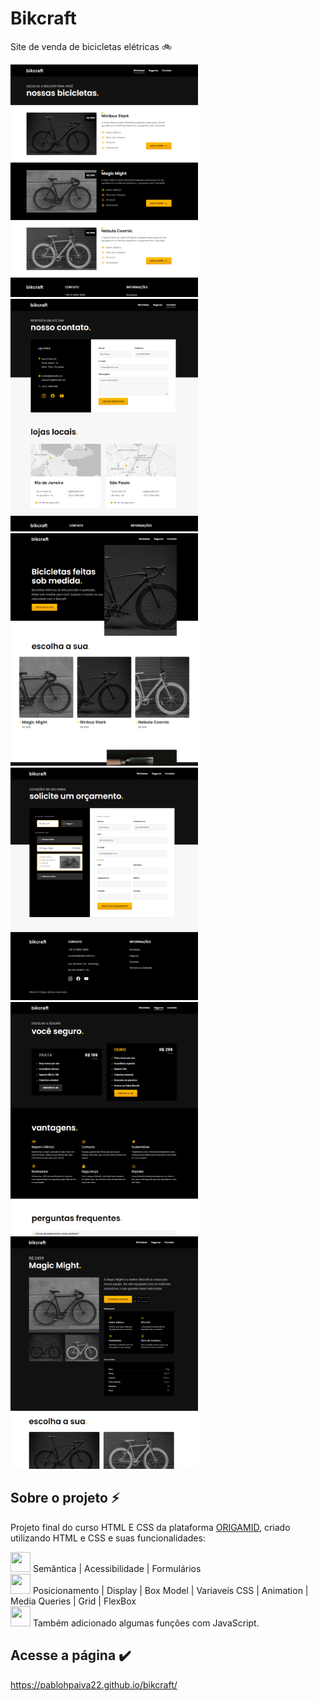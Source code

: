 # <h1> Bikcraft</h1> 
Site de venda de bicicletas elétricas 🚲

<img src="public/img/Readme/bicicletas.PNG" width="300"/> <img src="public/img/Readme/contato.PNG" width="300"/> <img src="public/img/Readme/index.PNG" width="300"/> <img src="public/img/Readme/orcamento.PNG" width="300"/> <img src="public/img/Readme/seguros.PNG" width="300"/> <img src="public/img/Readme/magic-might.png" width="300"/>

## Sobre o projeto ⚡
Projeto final do curso HTML E CSS da plataforma [ORIGAMID](https://www.origamid.com/), criado utilizando HTML e CSS e suas funcionalidades:

<img src="https://cdn.jsdelivr.net/gh/devicons/devicon/icons/html5/html5-original-wordmark.svg" height="32" width="32"/> Semântica | Acessibilidade | Formulários <br>
<img src="https://cdn.jsdelivr.net/gh/devicons/devicon/icons/css3/css3-original-wordmark.svg" height="32" width="32"/> Posicionamento | Display | Box Model | Variaveis CSS | Animation | Media Queries | Grid | FlexBox <br>
<img src="https://cdn.jsdelivr.net/gh/devicons/devicon/icons/javascript/javascript-original.svg" height="32" width="32"/> Também adicionado algumas funções com JavaScript.

## Acesse a página ✔️

https://pablohpaiva22.github.io/bikcraft/
